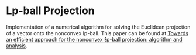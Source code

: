 # Lp-ball Projection
Implementation of a numerical algorithm for solving the Euclidean projection of a vector onto the nonconvex lp-ball. This paper can be found at [Towards an efficient approach for the nonconvex ℓp-ball projection: algorithm and analysis](https://arxiv.org/abs/2101.01350).
